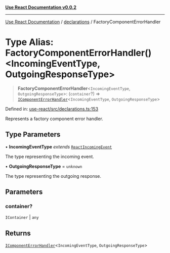 [**Use React Documentation v0.0.2**](../../README.md)

***

[Use React Documentation](../../modules.md) / [declarations](../README.md) / FactoryComponentErrorHandler

# Type Alias: FactoryComponentErrorHandler()\<IncomingEventType, OutgoingResponseType\>

> **FactoryComponentErrorHandler**\<`IncomingEventType`, `OutgoingResponseType`\>: (`container`?) => [`IComponentErrorHandler`](../interfaces/IComponentErrorHandler.md)\<`IncomingEventType`, `OutgoingResponseType`\>

Defined in: [use-react/src/declarations.ts:153](https://github.com/stonemjs/use-react/blob/35b6e6a63b128df8b7d2db68dda3eb3286adfc69/src/declarations.ts#L153)

Represents a factory component error handler.

## Type Parameters

• **IncomingEventType** *extends* [`ReactIncomingEvent`](ReactIncomingEvent.md)

The type representing the incoming event.

• **OutgoingResponseType** = `unknown`

The type representing the outgoing response.

## Parameters

### container?

`IContainer` | `any`

## Returns

[`IComponentErrorHandler`](../interfaces/IComponentErrorHandler.md)\<`IncomingEventType`, `OutgoingResponseType`\>
